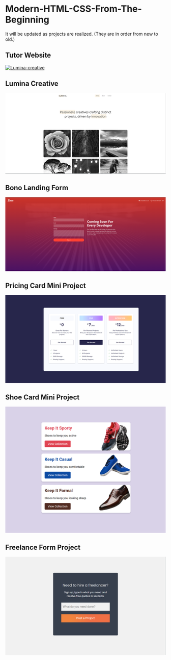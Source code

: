 # Modern-HTML-CSS-From-The-Beginning
It will be updated as projects are realized. (They are in order from new to old.)

## Tutor Website 
[![Lumina-creative](tutor-website/images/tutor-website-min.gif "You can go to the relevant section of the project by clicking on the photo.")](https://github.com/KeskenRidvan/Modern-HTML-CSS-From-The-Beginning/tree/main/tutor-website)

## Lumina Creative 
[![Lumina-creative](lumina-creative/images/site/image-1.png "You can go to the relevant section of the project by clicking on the photo.")](https://github.com/KeskenRidvan/Modern-HTML-CSS-From-The-Beginning/tree/main/lumina-creative)

## Bono Landing Form
[![bono-langing-form](bono-landing-form/images/bono-landing-form.png "You can go to the relevant section of the project by clicking on the photo.")](https://github.com/KeskenRidvan/Modern-HTML-CSS-From-The-Beginning/tree/main/bono-landing-form)

## Pricing Card Mini Project
[![pricing-card-mini-project](pricing-card-mini-project/images/pricing-card-mini-project.png "You can go to the relevant section of the project by clicking on the photo.")](https://github.com/KeskenRidvan/Modern-HTML-CSS-From-The-Beginning/tree/main/pricing-card-mini-project)

## Shoe Card Mini Project
[![shoe-card-mini-project](shoe-card-mini-project/images/shoe-card-mini-project.png "You can go to the relevant section of the project by clicking on the photo.")](https://github.com/KeskenRidvan/Modern-HTML-CSS-From-The-Beginning/tree/main/shoe-card-mini-project)

## Freelance Form Project
[![freelance-form-project](freelance-form-project/images/freelance-form-project.png "You can go to the relevant section of the project by clicking on the photo.")](https://github.com/KeskenRidvan/Modern-HTML-CSS-From-The-Beginning/tree/main/freelance-form-project)
